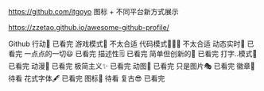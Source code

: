 https://github.com/itgoyo      图标 + 不同平台新方式展示





https://zzetao.github.io/awesome-github-profile/   

Github 行动🤖      已看完
游戏模式🚀         不太合适
代码模式👨🏽‍💻         不太合适
动态实时💫         已看完
一点点的一切😃     已看完
描述性🗒            已看完
简单但创新的🤗      已看完
打字..模式🎰       已看完
动漫👾             已看完
极简主义✨         已看完
动图👻             已看完
只是图片🎭         已看完
徽章🎫             待看
花式字体🖋          已看完
图标🎯             待看
复古😎             已看完